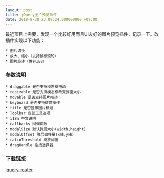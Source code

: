 ```yaml
---
layout: post
title: jQuery图片预览插件
date: 2018-8-28 23:09:24.000000000 +09:00
---
```


最近项目上需要，发现一个比较好用而且UI友好的图片预览插件，记录一下。改插件实现以下功能：

    * 图片切换
    * 放大、缩小（支持鼠标滚轮）
    * 图片旋转（兼容IE8）

### 参数说明

    * draggable 是否支持模态框拖动
    * resizable 是否支持模态框改变弹窗大小
    * movable 是否支持图片拖动
    * keyboard 是否支持键盘操作
    * title 是否显示图片标题
    * Toolbar 底部工具选项
    * i18n 中文说明
    * callbacks 回调函数
    * modalSize 默认弹层大小(width,height)
    * modalOffset 弹层偏移量(x轴,y轴)
    * ratioThreshold 缩放阈值
    * dragHandle 拖拽选择器

### 下载链接

[jquery-router](https://pan.baidu.com/s/1pzmS7V4tjd2Mh6m_BatltQ)



